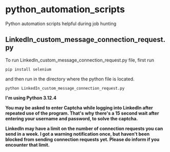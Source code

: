 # python_automation_scripts
Python automation scripts helpful during job hunting

## LinkedIn_custom_message_connection_request.py

To run LinkedIn_custom_message_connection_request.py file, first run

`pip install selenium`

and then run in the directory where the python file is located.

`python LinkedIn_custom_message_connection_request.py`

**I'm using Python 3.12.4**

**You may be asked to enter Captcha while logging into LinkedIn after repeated use of the program. That's why there's a 15 second wait after entering your username and password, to solve the captcha.**

**LinkedIn may have a limit on the number of connection requests you can send in a week. I got a warning notification once, but haven't been blocked from sending connection requests yet. Please do inform if you encounter that limit.**